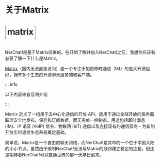 # 关于Matrix

<img src="../../assets/matrix-logo.svg" style="width: 100px; margin-top:16px; margin-bottom: 16px" class="only-shown-in-light-theme"/>
<img src="../../assets/matrix-logo-white.svg" style="width: 100px; margin-top:16px; margin-bottom: 16px" class="only-shown-in-dark-theme"/>

NerChat!是基于Matrix部署的。在开始了解并加入NerChat!之前，我想你应该有必要了解一下什么是Matrix。

[Matrix](https://matrix.org/)（国内无法直接访问）是一个专注于加密即时通信（IM）的庞大开源组织，拥有多个生态的开源聊天服务端和客户端。

::: info

以下内容来自官网介绍

:::

Matrix 定义了一组用于去中心化通信的开放 API，适用于通过全球开放的服务器联盟安全地发布、保存和订阅数据，而无需单一控制点。用途包括即时消息 (IM)、IP 语音 (VoIP) 信令、物联网 (IoT) 通信以及连接现有的通信孤岛 - 为新的开放实时通信生态系统奠定基础。

简单说，Matrix是一个自由的聊天网络，而NerChat!是其中的一个位于中国大陆的小小节点。虽然由于限制NerChat!无法与Matrix的联邦建立稳定的连接，但还是期待着NerChat!可以直通世界的那一天早日到来。